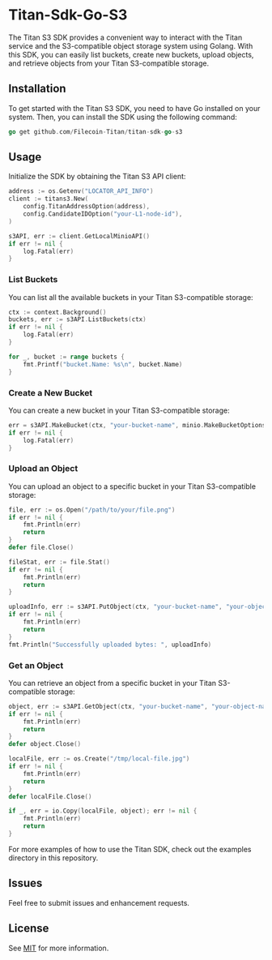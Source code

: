 # Titan-Sdk-Go-S3

The Titan S3 SDK provides a convenient way to interact with the Titan service and the S3-compatible object storage system using Golang. With this SDK, you can easily list buckets, create new buckets, upload objects, and retrieve objects from your Titan S3-compatible storage.

## Installation
To get started with the Titan S3 SDK, you need to have Go installed on your system. Then, you can install the SDK using the following command:

```go
go get github.com/Filecoin-Titan/titan-sdk-go-s3
```

## Usage
Initialize the SDK by obtaining the Titan S3 API client:


```go
address := os.Getenv("LOCATOR_API_INFO")
client := titans3.New(
    config.TitanAddressOption(address),
    config.CandidateIDOption("your-L1-node-id"),
)

s3API, err := client.GetLocalMinioAPI()
if err != nil {
    log.Fatal(err)
}
```
### List Buckets
You can list all the available buckets in your Titan S3-compatible storage:
```go
ctx := context.Background()
buckets, err := s3API.ListBuckets(ctx)
if err != nil {
    log.Fatal(err)
}

for _, bucket := range buckets {
    fmt.Printf("bucket.Name: %s\n", bucket.Name)
}
```

### Create a New Bucket
You can create a new bucket in your Titan S3-compatible storage:
```go
err = s3API.MakeBucket(ctx, "your-bucket-name", minio.MakeBucketOptions{})
if err != nil {
    log.Fatal(err)
}
```

### Upload an Object
You can upload an object to a specific bucket in your Titan S3-compatible storage:
```go
file, err := os.Open("/path/to/your/file.png")
if err != nil {
    fmt.Println(err)
    return
}
defer file.Close()

fileStat, err := file.Stat()
if err != nil {
    fmt.Println(err)
    return
}

uploadInfo, err := s3API.PutObject(ctx, "your-bucket-name", "your-object-name", file, fileStat.Size(), minio.PutObjectOptions{ContentType: "application/octet-stream"})
if err != nil {
    fmt.Println(err)
    return
}
fmt.Println("Successfully uploaded bytes: ", uploadInfo)

```
### Get an Object
You can retrieve an object from a specific bucket in your Titan S3-compatible storage:
```go
object, err := s3API.GetObject(ctx, "your-bucket-name", "your-object-name", minio.GetObjectOptions{})
if err != nil {
    fmt.Println(err)
    return
}
defer object.Close()

localFile, err := os.Create("/tmp/local-file.jpg")
if err != nil {
    fmt.Println(err)
    return
}
defer localFile.Close()

if _, err = io.Copy(localFile, object); err != nil {
    fmt.Println(err)
    return
}
```

For more examples of how to use the Titan SDK, check out the examples directory in this repository. 

## Issues
Feel free to submit issues and enhancement requests.


## License

See [MIT](LICENSE) for more information.